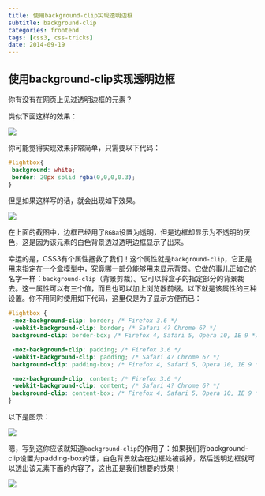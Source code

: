 ```yaml
---
title: 使用background-clip实现透明边框
subtitle: background-clip
categories: frontend
tags: [css3, css-tricks]
date: 2014-09-19
---
```

## 使用background-clip实现透明边框

你有没有在网页上见过透明边框的元素？

类似下面这样的效果：

![](https://st-qn.gittt.cn/2014/09/19/transparentborders.png)

你可能觉得实现效果非常简单，只需要以下代码：

```css
#lightbox{
 background: white;
 border: 20px solid rgba(0,0,0,0.3);
}
```

但是如果这样写的话，就会出现如下效果。

![](https://st-qn.gittt.cn/2014/09/19/gray.png)

在上面的截图中，边框已经用了`RGBa`设置为透明，但是边框却显示为不透明的灰色，这是因为该元素的白色背景透过透明边框显示了出来。

幸运的是，CSS3有个属性拯救了我们！这个属性就是`background-clip`，它正是用来指定在一个盒模型中，究竟哪一部分能够用来显示背景。它做的事儿正如它的名字一样：`background-clip`（背景剪裁）。它可以将盒子的指定部分的背景裁去。这一属性可以有三个值，而且也可以加上浏览器前缀。以下就是该属性的三种设置。你不用同时使用如下代码，这里仅是为了显示方便而已：

```css
#lightbox {
 -moz-background-clip: border; /* Firefox 3.6 */
 -webkit-background-clip: border; /* Safari 4? Chrome 6? */
 background-clip: border-box; /* Firefox 4, Safari 5, Opera 10, IE 9 */

 -moz-background-clip: padding; /* Firefox 3.6 */
 -webkit-background-clip: padding; /* Safari 4? Chrome 6? */
 background-clip: padding-box; /* Firefox 4, Safari 5, Opera 10, IE 9 */

 -moz-background-clip: content; /* Firefox 3.6 */
 -webkit-background-clip: content; /* Safari 4? Chrome 6? */
 background-clip: content-box; /* Firefox 4, Safari 5, Opera 10, IE 9 */
}
```

以下是图示：

![](https://st-qn.gittt.cn/2014/09/19/background-clip.png)

嗯，写到这你应该就知道`background-clip`的作用了：如果我们将background-clip设置为padding-box的话，白色背景就会在边框处被裁掉，然后透明边框就可以透出该元素下面的内容了，这也正是我们想要的效果！

![](https://st-qn.gittt.cn/2014/09/19/transparentborders.png)
